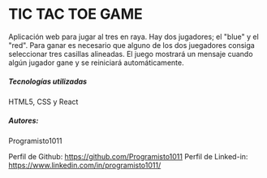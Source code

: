 # TIC TAC TOE GAME

Aplicación web para jugar al tres en raya. Hay dos jugadores; el "blue" y el "red". Para ganar es necesario que alguno de los dos juegadores consiga seleccionar tres casillas alineadas. El juego mostrará un mensaje cuando algún jugador gane y se reiniciará automáticamente.

##### Tecnologías utilizadas

HTML5, CSS y React

##### Autores:

Programisto1011

Perfil de Github: https://github.com/Programisto1011
Perfil de Linked-in: https://www.linkedin.com/in/programisto1011/
